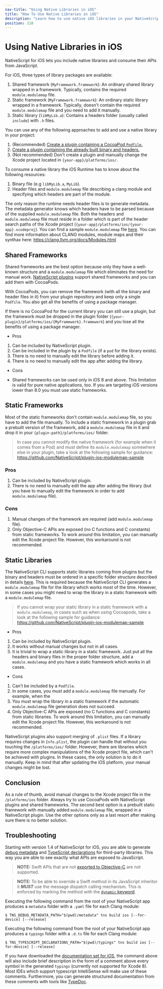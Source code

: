 ```yaml
---
nav-title: "Using Native Libraries in iOS"
title: "How To Use Native Libraries in iOS"
description: "Learn how to use native iOS libraries in your NativeScript plugins, including how to use shared frameworks, static frameworks, and static libraries."
position: 110
---
```


# Using Native Libraries in iOS

NativeScript for iOS lets you include native libraries and consume their APIs from JavaScript.

For iOS, three types of library packages are available:

1. Shared framework (`MyFramework.framework`): An ordinary shared library wrapped in a framework. Typically, contains the required `module.modulemap` file.
2. Static framework (`MyFramework.framework`): An ordinary static library wrapped in a framework. Typically, doesn't contain the required `module.modulemap` file and you need to add it manually.
3. Static library (`libMyLib.a`): Contains a headers folder (usually called `include`) with `.h` files.

You can use any of the following approaches to add and use a native library in your project:

1. (Recommended) [Create a plugin containing a CocoaPod `Podfile`.](./cocoapods.md)
2. [Create a plugin containing the already built binary and headers.](./plugin-reference.md)
3. (Not recommended) Don't create a plugin and manually change the Xcode project located in `{your-app}/platforms/ios/`.

To consume a native library the iOS Runtime has to know about the following resources:
 1. Binary file (e.g `libMyLib.a`, `MyLib`).
 2. Header files and `module.modulemap` file  describing a clang module and specifying which headers are part of the module.

The only reason the runtime needs header files is to generate metadata. The metadata generator knows which headers have to be parsed because of the supplied `module.modulemap` file. Both the headers and `module.modulemap` file must reside in a folder which is part of the header search paths of the Xcode project (`{your-app}/platforms/ios/{your-app}.xcodeproj`). You can find a sample `module.modulemap` file [here](https://github.com/NativeScript/ios-runtime/blob/master/tests/TestFixtures/module.modulemap). You can find more information about CLANG modules, module maps and their synthax here: https://clang.llvm.org/docs/Modules.html

## Shared Frameworks

Shared frameworks are the best option because only they have a well-known structure and a `module.modulemap` file which eliminates the need for manual work. [NativeScript plugins](./plugin-reference.md) support shared frameworks and you can add them with CocoaPods. 

With CocoaPods, you can remove the framework (with all the binary and header files in it) from your plugin repository and keep only a single `Podfile`. You also get all the benefits of using a package manager.

If there is no CocoaPod for the current library you can still use a plugin, but the framework must be dropped in the plugin folder (`{your-plugin}/platforms/ios/{MyFramework}.framework`) and you lose all the benefits of using a package manager.

- Pros

1. Can be included by NativeScript plugin.
2. Can be included in the plugin by a `Podfile` (if a `pod` for the library exists).
3. There is no need to manually edit the library before adding it.
4. There is no need to manually edit the app after adding the library.

- Cons

* Shared frameworks can be used only in iOS 8 and above. This limitation is valid for pure native applications, too. If you are targeting iOS versions lower than 8.0 you must use static frameworks.

## Static Frameworks

Most of the static frameworks don't contain `module.modulemap` file, so you have to add the file manually. To include a static framework in a plugin grab a prebuilt version of the framework, add a `module.modulemap` file in it and drop it in your `{plugin-path}/platforms/ios/` folder.

> In case you cannot modify the native framework (for example when it comes from a Pod) and must define its `module.modulemap` somewhere else in your plugin, take a look at the following sample for guidance: https://github.com/NativeScript/plugin-ios-modulemap-sample

### Pros

1. Can be included by NativeScript plugin.
2. There is no need to manually edit the app after adding the library (but you have to manually edit the framework in order to add `module.modulemap` file).

### Cons

1. Manual changes of the framework are required (add `module.modulemap` file).
2. Only Objective-C APIs are exposed (no C functions and C constants) from static frameworks. To work around this limitation, you can manually edit the Xcode project file. However, this workaround is not recommended.

## Static Libraries
The NativeScript CLI supports static libraries coming from plugins but the binary and headers must be ordered in a specific folder structure described in details [here](./plugin-reference.md). This is required because the NativeScript CLI generates a `module.modulemap` file for the library which works most of the time. However, in some cases you might need to wrap the library in a static framework with a `module.modulemap` file. 

> If you cannot wrap your static library in a static framework with a `module.modulemap`, in cases such as when using Cocoapods, take a look at the following sample for guidance: https://github.com/NativeScript/plugin-ios-modulemap-sample

- Pros

1. Can be included by NativeScript plugin.
2. It works without manual changes but not in all cases.
3. It is trivial to wrap a static library in a static framework. Just put all the headers and binary files in the proper folder structure, add a `module.modulemap` and you have a static framework which works in all cases.

- Cons

1. Can't be included by a `Podfile`.
2. In some cases, you must add a `module.modulemap` file manually. For example, when the 
3. You must wrap the library in a static framework if the automatic `module.modulemap` file generation does not succeed.
4. Only Objective-C APIs are exposed (no C functions and C constants) from static libraries. To work around this limitation, you can manually edit the Xcode project file. However, this workaround is not recommended.

NativeScript plugins also support merging of `.plist` files. If a library requires changes in `Info.plist`, the plugin can handle that without you touching the `/platforms/ios/` folder. However, there are libraries which require more complex manipulations of the Xcode project file, which can't be achieved with plugins. In these cases, the only solution is to do it manually. Keep in mind that after updating the iOS platform, your manual changes might be lost.

## Conclusion

As a rule of thumb, avoid manual changes to the Xcode project file in the `/platforms/ios` folder. Always try to use CocoaPods with NativeScript plugins and shared frameworks. The second best option is a prebuilt static framework with manually added `module.modulemap` file, wrapped in a NativeScript plugin. Use the other options only as a last resort after making sure there is no better solution.

## Troubleshooting

Starting with version 1.4 of NativeScript for iOS, you are able to generate [debug metadata](../core-concepts/ios-runtime/Overview#metadata) and [TypeScript declarations](https://typescript.codeplex.com/wikipage?title=Writing%20Definition%20%28.d.ts%29%20Files) for third-party libraries. This way you are able to see exactly what APIs are exposed to JavaScript.

> **NOTE:** Swift APIs that are not [exported to Objective-C](https://developer.apple.com/library/ios/documentation/Swift/Conceptual/BuildingCocoaApps/InteractingWithObjective-CAPIs.html#//apple_ref/doc/uid/TP40014216-CH4-ID55) are not supported.

> **NOTE:** To be able to override a Swift method in its JavaScript inheritor it _**MUST**_ use the message dispatch calling mechanism. This is enforced by marking the method with the [`dynamic` keyword](https://docs.swift.org/swift-book/ReferenceManual/Declarations.html#ID381).

Executing the following command from the root of your NativeScript app produces a `metadata` folder with a `.yaml` file for each Clang module:
```shell
$ TNS_DEBUG_METADATA_PATH="$(pwd)/metadata" tns build ios [--for-device] [--release]
```

Executing the following command from the root of your NativeScript app produces a `typings` folder with a `.d.ts` file for each Clang module:
```shell
$ TNS_TYPESCRIPT_DECLARATIONS_PATH="$(pwd)/typings" tns build ios [--for-device] [--release]
```

If you have downloaded the [documentation set for iOS](https://developer.apple.com/library/ios/recipes/xcode_help-documentation_preferences/DownloadingandInstallingXcodeComponents/DownloadingandInstallingXcodeComponents.html), the command above will also include brief description in the form of a comment above every symbol in the generated `typings` (currently not supported for Xcode 8). Most IDEs which support typescript IntelliSense will make use of these comments. Furthermore, you can generate structured documentation from these comments with tools like [TypeDoc](http://typedoc.io).
